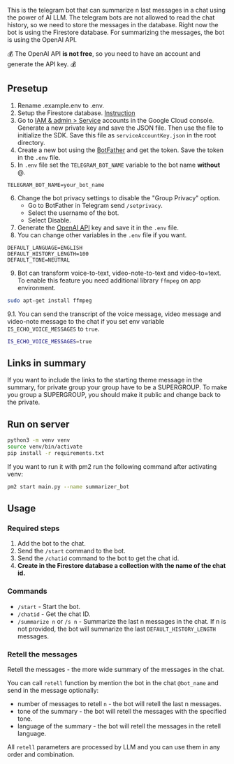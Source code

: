 This is the telegram bot that can summarize n last messages in a chat using the power of AI LLM.
The telegram bots are not allowed to read the chat history, so we need to store the messages in the database. Right now the bot is using the Firestore database.
For summarizing the messages, the bot is using the OpenAI API. 

💰 The OpenAI API **is not free**, so you need to have an account and generate the API key. 💰 

## Presetup
1. Rename .example.env to .env.
2. Setup the Firestore database. [Instruction](https://medium.com/@androidcrypto/setup-of-a-cloud-firestore-database-tutorial-step-by-step-1ccc9ec52005) 
3. Go to [IAM & admin > Service](https://console.cloud.google.com/iam-admin/serviceaccounts) accounts in the Google Cloud console. Generate a new private key and save the JSON file. Then use the file to initialize the SDK. Save this file as `serviceAccountKey.json` in the root directory.
4. Create a new bot using the [BotFather](https://core.telegram.org/bots#6-botfather) and get the token. Save the token in the `.env` file.
5. In `.env` file set the `TELEGRAM_BOT_NAME` variable to the bot name **without** @.
```
TELEGRAM_BOT_NAME=your_bot_name
```   
6. Change the bot privacy settings to disable the "Group Privacy" option.
    * Go to BotFather in Telegram send `/setprivacy`.
    * Select the username of the bot.
    * Select Disable.
7. Generate the [OpenAI API](https://platform.openai.com/api-keys) key and save it in the `.env` file.
8. You can change other variables in the `.env` file if you want.
```
DEFAULT_LANGUAGE=ENGLISH
DEFAULT_HISTORY_LENGTH=100
DEFAULT_TONE=NEUTRAL
```
9. Bot can transform voice-to-text, video-note-to-text and video-to=text. To enable this feature you need additional library `ffmpeg` on app environment. 
```bash
sudo apt-get install ffmpeg
```
9.1. You can send the transcript of the voice message, video message and video-note message to the chat if you set env variable `IS_ECHO_VOICE_MESSAGES` to `true`.
```bash
IS_ECHO_VOICE_MESSAGES=true
```

## Links in summary
If you want to include the links to the starting theme message in the summary, for private group your group have to be a SUPERGROUP. To make you group a SUPERGROUP, you should make it public and change back to the private.

## Run on server
```bash
python3 -m venv venv
source venv/bin/activate
pip install -r requirements.txt
```
If you want to run it with pm2 run the following command after activating venv:
```bash
pm2 start main.py --name summarizer_bot
```
## Usage
### Required steps
1. Add the bot to the chat.
2. Send the `/start` command to the bot.
3. Send the `/chatid` command to the bot to get the chat id.
4. **Create in the Firestore database a collection with the name of the chat id.**

### Commands
- `/start` - Start the bot.
- `/chatid` - Get the chat ID.
- `/summarize n` or `/s n` - Summarize the last n messages in the chat. If n is not provided, the bot will summarize the last `DEFAULT_HISTORY_LENGTH` messages.

### Retell the messages
Retell the messages - the more wide summary of the messages in the chat.

You can call `retell` function by mention the bot in the chat `@bot_name` and send in the message optionally: 
- number of messages to retell `n` - the bot will retell the last n messages.
- tone of the summary - the bot will retell the messages with the specified tone.
- language of the summary - the bot will retell the messages in the retell language.

All `retell` parameters are processed by LLM and you can use them in any order and combination.
